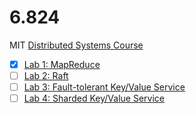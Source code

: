 # 6.824

MIT [Distributed Systems Course](http://nil.csail.mit.edu/6.824/2021/index.html)

- [x] [Lab 1: MapReduce](http://nil.csail.mit.edu/6.824/2021/labs/lab-mr.html)
- [ ] [Lab 2: Raft](http://nil.csail.mit.edu/6.824/2021/labs/lab-raft.html)
- [ ] [Lab 3: Fault-tolerant Key/Value Service](http://nil.csail.mit.edu/6.824/2021/labs/lab-kvraft.html)
- [ ] [Lab 4: Sharded Key/Value Service](http://nil.csail.mit.edu/6.824/2021/labs/lab-shard.html)
